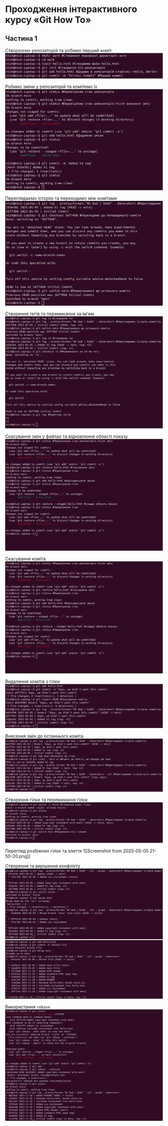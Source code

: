 # Проходження інтерактивного курсу «Git How To»

## Частина 1
Створюємо репозиторій та робимо перший коміт
![Screenshot](https://github.com/nick319933/KPZ/blob/main/PR1/screenshots/Screenshot%20from%202025-05-05%2019-11-15.png)

Робимо зміни у репозиторій та комітемо їх
![Screenshot](https://github.com/nick319933/KPZ/blob/main/PR1/screenshots/Screenshot%20from%202025-05-05%2019-22-11.png)

Переглядаємо історію та переходимо між комітами
![Screenshot](https://github.com/nick319933/KPZ/blob/main/PR1/screenshots/Screenshot%20from%202025-05-05%2019-32-40.png)

Створення тегів та перемикання за ім'ям
![Screenshot](https://github.com/nick319933/KPZ/blob/main/PR1/screenshots/Screenshot%20from%202025-05-05%2019-39-49.png)

Скасування змін у файлах та відновлення області показу
![Screenshot](https://github.com/nick319933/KPZ/blob/main/PR1/screenshots/Screenshot%20from%202025-05-05%2019-47-39.png)

Скасування коміта
![Screenshot](https://github.com/nick319933/KPZ/blob/main/PR1/screenshots/Screenshot%20from%202025-05-05%2019-47-39.png)

Видалення комітів з гілки
![Screenshot](https://github.com/nick319933/KPZ/blob/main/PR1/screenshots/Screenshot%20from%202025-05-05%2019-51-32.png)

Внесення змін до останнього коміта
![Screenshot](https://github.com/nick319933/KPZ/blob/main/PR1/screenshots/Screenshot%20from%202025-05-05%2019-59-11.png)

Створення гілки та перемикання гілок
![Screenshot](https://github.com/nick319933/KPZ/blob/main/PR1/screenshots/Screenshot%20from%202025-05-05%2020-18-34.png)

Перегляд розбіжних гілок та злиття
![[Screenshot from 2025-05-05 21-50-20.png]]

Створення та вирішення конфлікту
![Screenshot](https://github.com/nick319933/KPZ/blob/main/PR1/screenshots/Screenshot%20from%202025-05-05%2021-50-20.png)
![Screenshot](https://github.com/nick319933/KPZ/blob/main/PR1/screenshots/Screenshot%20from%202025-05-06%2015-28-13.png)

Використання `rebase`
![Screenshot](https://github.com/nick319933/KPZ/blob/main/PR1/screenshots/Screenshot%20from%202025-05-06%2015-40-53.png)

